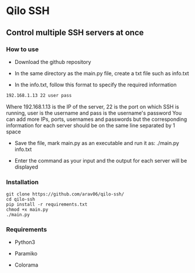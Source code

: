 # Qilo SSH

## Control multiple SSH servers at once

### How to use
* Download the github repository

* In the same directory as the main.py file, create a txt file such as info.txt

* In the info.txt, follow this format to specify the required information
```txt
192.168.1.13 22 user pass
```
Where 192.168.1.13 is the IP of the server, 22 is the port on which SSH is running, user is the username and pass is the username's password
You can add more IPs, ports, usernames and passwords but the corresponding information for each server should be on the same line separated by 1 space

* Save the file, mark main.py as an executable and run it as: ./main.py info.txt

* Enter the command as your input and the output for each server will be displayed

### Installation

```
git clone https://github.com/arav06/qilo-ssh/
cd qilo-ssh
pip install -r requirements.txt
chmod +x main.py
./main.py
```

### Requirements

* Python3

* Paramiko

* Colorama
